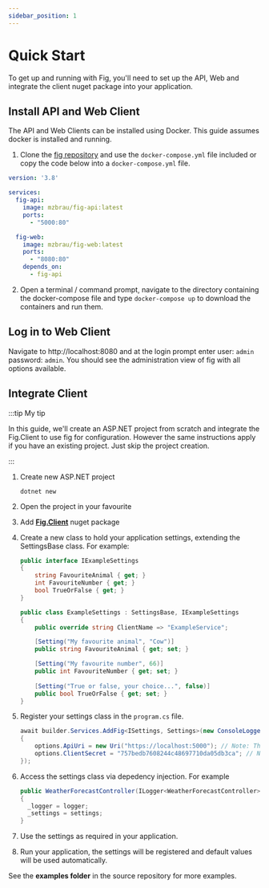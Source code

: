 ```yaml
---
sidebar_position: 1
---
```


# Quick Start

To get up and running with Fig, you'll need to set up the API, Web and integrate the client nuget package into your application.

## Install API and Web Client

The API and Web Clients can be installed using Docker. This guide assumes docker is installed and running.

1. Clone the [fig repository](https://github.com/mzbrau/fig) and use the `docker-compose.yml` file included or copy the code below into a `docker-compose.yml` file.

```yaml
version: '3.8'

services:
  fig-api:
    image: mzbrau/fig-api:latest
    ports:
      - "5000:80"

  fig-web:
    image: mzbrau/fig-web:latest
    ports:
      - "8080:80"
    depends_on:
      - fig-api
```

2. Open a terminal / command prompt, navigate to the directory containing the docker-compose file and type `docker-compose up` to download the containers and run them.

## Log in to Web Client

Navigate to http://localhost:8080 and at the login prompt enter user: `admin` password: `admin`. You should see the administration view of fig with all options available.



## Integrate Client

:::tip My tip

In this guide, we'll create an ASP.NET project from scratch and integrate the Fig.Client to use fig for configuration. However the same instructions apply if you have an existing project. Just skip the project creation.

:::

1. Create new ASP.NET project

   ```
   dotnet new 
   ```

2. Open the project in your favourite

3. Add **[Fig.Client](https://www.nuget.org/packages/Fig.Client)** nuget package

4. Create a new class to hold your application settings, extending the SettingsBase class. For example:

   ```csharp
   public interface IExampleSettings
   {
       string FavouriteAnimal { get; }
       int FavouriteNumber { get; }
       bool TrueOrFalse { get; }
   }
   
   public class ExampleSettings : SettingsBase, IExampleSettings
   {
       public override string ClientName => "ExampleService";
   
       [Setting("My favourite animal", "Cow")]
       public string FavouriteAnimal { get; set; }
   
       [Setting("My favourite number", 66)]
       public int FavouriteNumber { get; set; }
       
       [Setting("True or false, your choice...", false)]
       public bool TrueOrFalse { get; set; }
   }
   ```

5. Register your settings class in the `program.cs` file.

   ```csharp
   await builder.Services.AddFig<ISettings, Settings>(new ConsoleLogger(), options =>
   {
       options.ApiUri = new Uri("https://localhost:5000"); // Note: This should match the api address and is better stored in the appSettings or as an environment variable.
       options.ClientSecret = "757bedb7608244c48697710da05db3ca"; // Note: This should be a unique guid and defined elsewhere
   });
   ```

6. Access the settings class via depedency injection. For example

   ```csharp
   public WeatherForecastController(ILogger<WeatherForecastController> logger, IExampleSettings settings)
   {
     _logger = logger;
     _settings = settings;
   }
   ```

7. Use the settings as required in your application.

8. Run your application, the settings will be registered and default values will be used automatically.



See the **examples folder** in the source repository for more examples.

